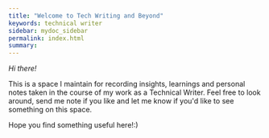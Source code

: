 ```yaml
---
title: "Welcome to Tech Writing and Beyond"
keywords: technical writer
sidebar: mydoc_sidebar
permalink: index.html
summary: 
---
```



<em>Hi there!</em> 

This is a space I maintain for recording insights, learnings and personal notes taken in the course of my work as a Technical Writer. Feel free to look around, send me note if you like and let me know if you'd like to see something on this space.

Hope you find something useful here!:) 

